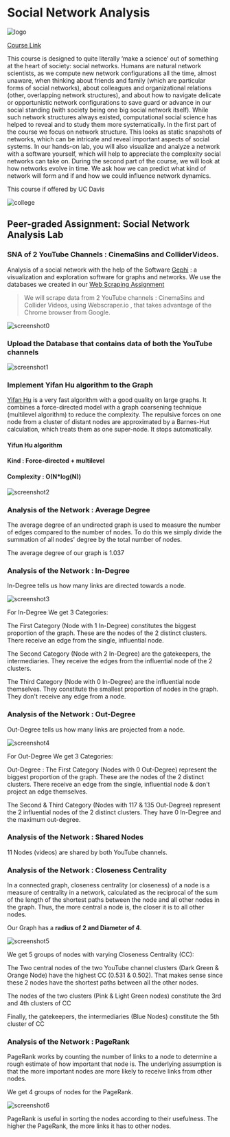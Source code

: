 # Social Network Analysis

![logo](images/logo.jfif)

[Course Link](https://www.coursera.org/learn/social-network-analysis/home/info)


This course is designed to quite literally ‘make a science’ out of something at the heart of society: social networks. Humans are natural network scientists, as we compute new network configurations all the time, almost unaware, when thinking about friends and family (which are particular forms of social networks), about colleagues and organizational relations (other, overlapping network structures), and about how to navigate delicate or opportunistic network configurations to save guard or advance in our social standing (with society being one big social network itself). While such network structures always existed, computational social science has helped to reveal and to study them more systematically. In the first part of the course we focus on network structure. This looks as static snapshots of networks, which can be intricate and reveal important aspects of social systems. In our hands-on lab, you will also visualize and analyze a network with a software yourself, which will help to appreciate the complexity social networks can take on. During the second part of the course, we will look at how networks evolve in time. We ask how we can predict what kind of network will form and if and how we could influence network dynamics.

This course if offered by UC Davis

![college](images/college.jpg)

## Peer-graded Assignment: Social Network Analysis Lab
### SNA of 2 YouTube Channels : CinemaSins and ColliderVideos.

Analysis of a social network with the help of the Software [Gephi](https://gephi.org/) : a visualization
and exploration software for graphs and networks.
We use the databases we created in our [Web Scraping Assignment](https://github.com/athos2113/Computational-Social-Science-Specialization/tree/master/1.%20Computational%20Social%20Science%20Methods)

> We will scrape data from 2 YouTube channels : CinemaSins and Collider Videos, using Webscraper.io , that takes advantage of the Chrome browser from Google.


![screenshot0](images/screenshot0.PNG)


### Upload the Database that contains data of both the YouTube channels

![screenshot1](images/screenshot1.PNG)

### Implement Yifan Hu algorithm to the Graph

[Yifan Hu](https://gephi.org/tutorials/gephi-tutorial-layouts.pdf) is a very fast algorithm with a good quality on large graphs. It combines a force-directed model with a graph coarsening technique (multilevel algorithm) to reduce the complexity. The repulsive forces on one node from a cluster of distant nodes are approximated by a Barnes-Hut calculation, which treats them as one super-node. It stops automatically.

#### Yifun Hu algorithm
#### Kind : Force-directed + multilevel
#### Complexity : O(N*log(N))

![screenshot2](images/screenshot2.png)

### Analysis of the Network : Average Degree

The average degree of an undirected graph is used to measure the number of edges compared to the number of nodes. To do this we simply divide the summation of all nodes' degree by the total number of nodes.

The average degree of our graph is 1.037

### Analysis of the Network : In-Degree
In-Degree tells us how many links are directed towards a node.

![screenshot3](images/screenshot3.png)

For In-Degree We get 3 Categories:

﻿﻿The First Category (Node with 1 In-Degree) constitutes the biggest proportion of the graph. These are the nodes of the 2 distinct clusters. There receive an edge from the single, influential node.

The Second Category (Node with 2 In-Degree) are the gatekeepers, the intermediaries. They receive the edges from the influential node of the 2 clusters.

The Third Category (Node with 0 In-Degree) are the influential node themselves. They constitute the smallest proportion of nodes in the graph. They don't receive any edge from a node.


### Analysis of the Network : Out-Degree
Out-Degree tells us how many links are projected from a node.

![screenshot4](images/screenshot4.png)

For Out-Degree We get 3 Categories:

Out-Degree : ﻿The First Category (Nodes with 0 Out-Degree) represent the biggest proportion of the graph. These are the nodes of the 2 distinct clusters. There receive an edge from the single, influential node & don't project an edge themselves.

The Second & Third Category (Nodes with 117 & 135 Out-Degree) represent the 2 influential nodes of the 2 distinct clusters. They have 0 In-Degree and the maximum out-degree.


### Analysis of the Network : Shared Nodes

11 Nodes (videos) are shared by both YouTube channels.

### Analysis of the Network : Closeness Centrality
In a connected graph, closeness centrality (or closeness) of a node is a measure of centrality in a network, calculated as the reciprocal of the sum of the length of the shortest paths between the node and all other nodes in the graph. Thus, the more central a node is, the closer it is to all other nodes.

Our Graph has a **radius of 2 and Diameter of 4**.

![screenshot5](images/screenshot5.png)

We get 5 groups of nodes with varying Closeness Centrality (CC):

The Two central nodes of the two YouTube channel clusters (Dark Green & Orange Node) have the highest CC (0.531 & 0.502).
That makes sense since these 2 nodes have the shortest paths between all the other nodes.

The nodes of the two clusters (Pink & Light Green nodes) constitute the 3rd and 4th clusters of CC

Finally, the gatekeepers, the intermediaries (Blue Nodes) constitute the 5th cluster of CC


### Analysis of the Network : PageRank
PageRank works by counting the number of links to a node to determine a rough estimate of how important that node is. The underlying assumption is that the more important nodes are more likely to receive links from other nodes.

We get 4 groups of nodes for the PageRank.

![screenshot6](images/screenshot6.png)

PageRank is useful in sorting the nodes according to their usefulness. The higher the PageRank, the more links it has to other nodes.
